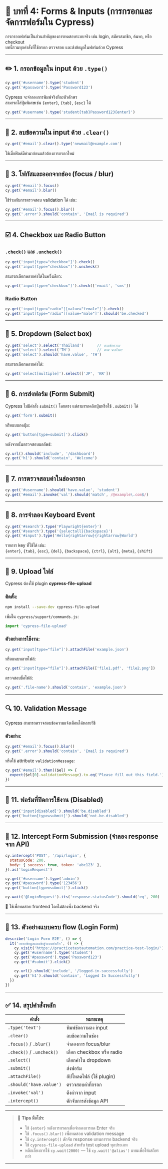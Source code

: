 # 🧾 บทที่ 4: Forms & Inputs (การกรอกและจัดการฟอร์มใน Cypress)

การกรอกฟอร์มเป็นส่วนสำคัญของการทดสอบระบบจริง เช่น login, สมัครสมาชิก, ค้นหา, หรือ checkout  
บทนี้รวมทุกคำสั่งที่ใช้กรอก ตรวจสอบ และส่งข้อมูลในฟอร์มด้วย Cypress

---

## ✏️ 1. กรอกข้อมูลใน input ด้วย `.type()`

```js
cy.get('#username').type('student')
cy.get('#password').type('Password123')
```

Cypress จะจำลองการพิมพ์จริงทีละตัวอักษร  
สามารถใส่ปุ่มพิเศษเช่น `{enter}`, `{tab}`, `{esc}` ได้

```js
cy.get('#username').type('student{tab}Password123{enter}')
```

---

## 🔄 2. ลบข้อความใน input ด้วย `.clear()`

```js
cy.get('#email').clear().type('newmail@example.com')
```

ใช้เมื่อฟิลด์มีค่ามาก่อนแล้วต้องการกรอกใหม่

---

## 👀 3. โฟกัสและออกจากช่อง (focus / blur)

```js
cy.get('#email').focus()
cy.get('#email').blur()
```

ใช้ร่วมกับการตรวจสอบ validation ได้ เช่น:

```js
cy.get('#email').focus().blur()
cy.get('.error').should('contain', 'Email is required')
```

---

## ☑️ 4. Checkbox และ Radio Button

### `.check()` และ `.uncheck()`

```js
cy.get('input[type="checkbox"]').check()
cy.get('input[type="checkbox"]').uncheck()
```

สามารถเลือกหลายค่าได้ในครั้งเดียว:

```js
cy.get('input[type="checkbox"]').check(['email', 'sms'])
```

### Radio Button

```js
cy.get('input[type="radio"][value="female"]').check()
cy.get('input[type="radio"][value="male"]').should('be.checked')
```

---

## 🔽 5. Dropdown (Select box)

```js
cy.get('select').select('Thailand')      // ตามข้อความ
cy.get('select').select('TH')            // ตาม value
cy.get('select').should('have.value', 'TH')
```

สามารถเลือกหลายค่าได้:

```js
cy.get('select[multiple]').select(['JP', 'KR'])
```

---

## 💾 6. การส่งฟอร์ม (Form Submit)

Cypress ไม่มีคำสั่ง `submit()` โดยตรง แต่สามารถคลิกปุ่มหรือใช้ `.submit()` ได้

```js
cy.get('form').submit()
```

หรือแบบกดปุ่ม:
```js
cy.get('button[type=submit]').click()
```

หลังจากนั้นตรวจสอบผลลัพธ์:
```js
cy.url().should('include', '/dashboard')
cy.get('h1').should('contain', 'Welcome')
```

---

## 🧠 7. การตรวจสอบค่าในช่องกรอก

```js
cy.get('#username').should('have.value', 'student')
cy.get('#email').invoke('val').should('match', /@example\.com$/)
```

---

## 🧩 8. การจำลอง Keyboard Event

```js
cy.get('#search').type('Playwright{enter}')
cy.get('#search').type('{selectall}{backspace}')
cy.get('#input').type('Hello{rightarrow}{rightarrow}World')
```

รายการ key ที่ใช้ได้ เช่น:  
`{enter}`, `{tab}`, `{esc}`, `{del}`, `{backspace}`, `{ctrl}`, `{alt}`, `{meta}`, `{shift}`

---

## 📂 9. Upload ไฟล์

Cypress ต้องใช้ plugin **cypress-file-upload**

### ติดตั้ง:
```bash
npm install --save-dev cypress-file-upload
```

เพิ่มใน `cypress/support/commands.js`:
```js
import 'cypress-file-upload'
```

### ตัวอย่างการใช้งาน:
```js
cy.get('input[type="file"]').attachFile('example.json')
```

หรือแนบหลายไฟล์:
```js
cy.get('input[type="file"]').attachFile(['file1.pdf', 'file2.png'])
```

ตรวจสอบชื่อไฟล์:
```js
cy.get('.file-name').should('contain', 'example.json')
```

---

## 🔍 10. Validation Message

Cypress สามารถตรวจสอบข้อความแจ้งเตือนได้หลายวิธี

### ตัวอย่าง:
```js
cy.get('#email').focus().blur()
cy.get('.error').should('contain', 'Email is required')
```

หรือใช้ attribute `validationMessage`:

```js
cy.get('#email').then(($el) => {
  expect($el[0].validationMessage).to.eq('Please fill out this field.')
})
```

---

## 🧱 11. ฟอร์มที่ปิดการใช้งาน (Disabled)

```js
cy.get('input[disabled]').should('be.disabled')
cy.get('button[type=submit]').should('not.be.disabled')
```

---

## 🔄 12. Intercept Form Submission (จำลอง response จาก API)

```js
cy.intercept('POST', '/api/login', {
  statusCode: 200,
  body: { success: true, token: 'abc123' },
}).as('loginRequest')

cy.get('#username').type('admin')
cy.get('#password').type('123456')
cy.get('button[type=submit]').click()

cy.wait('@loginRequest').its('response.statusCode').should('eq', 200)
```

📘 ใช้เพื่อทดสอบ frontend โดยไม่ต้องพึ่ง backend จริง

---

## 🧮 13. ตัวอย่างแบบครบ flow (Login Form)

```js
describe('Login Form E2E', () => {
  it('กรอกข้อมูลและเข้าสู่ระบบสำเร็จ', () => {
    cy.visit('https://practicetestautomation.com/practice-test-login/')
    cy.get('#username').type('student')
    cy.get('#password').type('Password123')
    cy.get('#submit').click()

    cy.url().should('include', '/logged-in-successfully')
    cy.get('h1').should('contain', 'Logged In Successfully')
  })
})
```

---

## ✅ 14. สรุปคำสั่งหลัก

| คำสั่ง | หมายเหตุ |
|----------|-----------|
| `.type('text')` | พิมพ์ข้อความลง input |
| `.clear()` | ลบข้อความในช่อง |
| `.focus()` / `.blur()` | จำลองการ focus/blur |
| `.check()` / `.uncheck()` | เลือก checkbox หรือ radio |
| `.select()` | เลือกค่าใน dropdown |
| `.submit()` | ส่งฟอร์ม |
| `.attachFile()` | อัปโหลดไฟล์ (ใช้ plugin) |
| `.should('have.value')` | ตรวจสอบค่าที่กรอก |
| `.invoke('val')` | ดึงค่าจาก input |
| `.intercept()` | ดักจับการส่งข้อมูล API |

---

> 💬 **Tips มือโปร:**  
> - ใช้ `{enter}` หลังการกรอกเพื่อจำลองการกด Enter จริง  
> - ใช้ `.focus().blur()` เพื่อทดสอบ validation message  
> - ใช้ `cy.intercept()` ดักจับ response แทนการรอ backend จริง  
> - ใช้ `cypress-file-upload` สำหรับ test upload ทุกประเภท  
> - หลีกเลี่ยงการใช้ `cy.wait(2000)` — ใช้ `cy.wait('@alias')` แทนเพื่อให้เสถียรกว่า  

---
